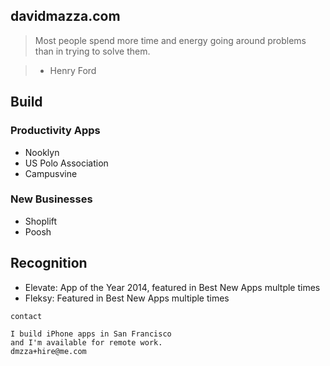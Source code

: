 ## davidmazza.com

> Most people spend more time and energy going around problems than in trying to solve them.

> - Henry Ford

## Build
### Productivity Apps
 - Nooklyn
 - US Polo Association
 - Campusvine

### New Businesses
 - Shoplift
 - Poosh

## Recognition
 - Elevate: App of the Year 2014, featured in Best New Apps multple times
 - Fleksy: Featured in Best New Apps multiple times

```
contact

I build iPhone apps in San Francisco
and I'm available for remote work.
dmzza+hire@me.com
```
